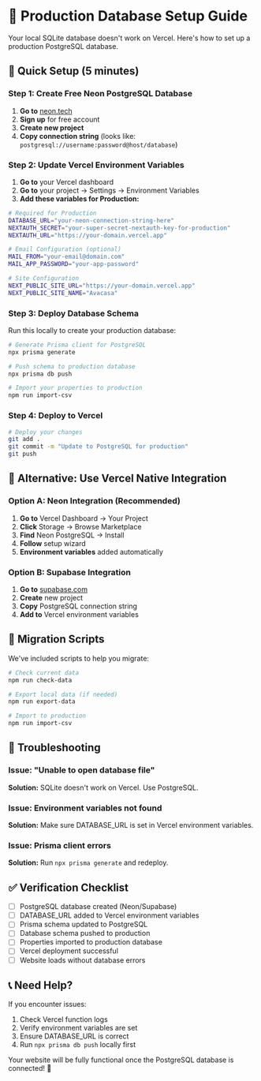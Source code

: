 # 🚀 Production Database Setup Guide

Your local SQLite database doesn't work on Vercel. Here's how to set up a production PostgreSQL database.

## 🎯 Quick Setup (5 minutes)

### Step 1: Create Free Neon PostgreSQL Database

1. **Go to** [neon.tech](https://neon.tech)
2. **Sign up** for free account  
3. **Create new project** 
4. **Copy connection string** (looks like: `postgresql://username:password@host/database`)

### Step 2: Update Vercel Environment Variables

1. **Go to** your Vercel dashboard
2. **Go to** your project → Settings → Environment Variables
3. **Add these variables for Production:**

```bash
# Required for Production
DATABASE_URL="your-neon-connection-string-here"
NEXTAUTH_SECRET="your-super-secret-nextauth-key-for-production"
NEXTAUTH_URL="https://your-domain.vercel.app"

# Email Configuration (optional)
MAIL_FROM="your-email@domain.com"
MAIL_APP_PASSWORD="your-app-password"

# Site Configuration
NEXT_PUBLIC_SITE_URL="https://your-domain.vercel.app"
NEXT_PUBLIC_SITE_NAME="Avacasa"
```

### Step 3: Deploy Database Schema

Run this locally to create your production database:

```bash
# Generate Prisma client for PostgreSQL
npx prisma generate

# Push schema to production database  
npx prisma db push

# Import your properties to production
npm run import-csv
```

### Step 4: Deploy to Vercel

```bash
# Deploy your changes
git add .
git commit -m "Update to PostgreSQL for production"
git push
```

## 🎯 Alternative: Use Vercel Native Integration

### Option A: Neon Integration (Recommended)

1. **Go to** Vercel Dashboard → Your Project
2. **Click** Storage → Browse Marketplace  
3. **Find** Neon PostgreSQL → Install
4. **Follow** setup wizard
5. **Environment variables** added automatically

### Option B: Supabase Integration

1. **Go to** [supabase.com](https://supabase.com)
2. **Create** new project
3. **Copy** PostgreSQL connection string
4. **Add to** Vercel environment variables

## 🔧 Migration Scripts

We've included scripts to help you migrate:

```bash
# Check current data
npm run check-data

# Export local data (if needed)
npm run export-data

# Import to production
npm run import-csv
```

## 🚨 Troubleshooting

### Issue: "Unable to open database file"
**Solution:** SQLite doesn't work on Vercel. Use PostgreSQL.

### Issue: Environment variables not found
**Solution:** Make sure DATABASE_URL is set in Vercel environment variables.

### Issue: Prisma client errors
**Solution:** Run `npx prisma generate` and redeploy.

## ✅ Verification Checklist

- [ ] PostgreSQL database created (Neon/Supabase)
- [ ] DATABASE_URL added to Vercel environment variables
- [ ] Prisma schema updated to PostgreSQL
- [ ] Database schema pushed to production
- [ ] Properties imported to production database
- [ ] Vercel deployment successful
- [ ] Website loads without database errors

## 📞 Need Help?

If you encounter issues:
1. Check Vercel function logs
2. Verify environment variables are set
3. Ensure DATABASE_URL is correct
4. Run `npx prisma db push` locally first

Your website will be fully functional once the PostgreSQL database is connected! 🎉 